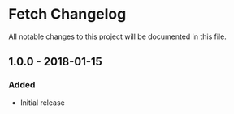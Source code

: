 # Fetch Changelog

All notable changes to this project will be documented in this file.

## 1.0.0 - 2018-01-15

### Added
- Initial release
